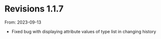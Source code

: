 # Revisions 1.1.7
From: 2023-09-13

* Fixed bug with displaying attribute values of type list in changing history